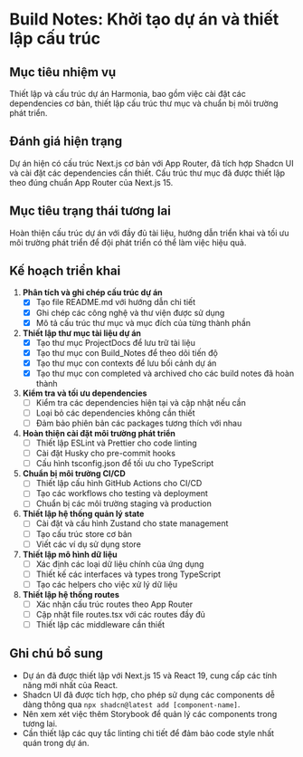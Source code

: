 # Build Notes: Khởi tạo dự án và thiết lập cấu trúc

## Mục tiêu nhiệm vụ
Thiết lập và cấu trúc dự án Harmonia, bao gồm việc cài đặt các dependencies cơ bản, thiết lập cấu trúc thư mục và chuẩn bị môi trường phát triển.

## Đánh giá hiện trạng
Dự án hiện có cấu trúc Next.js cơ bản với App Router, đã tích hợp Shadcn UI và cài đặt các dependencies cần thiết. Cấu trúc thư mục đã được thiết lập theo đúng chuẩn App Router của Next.js 15.

## Mục tiêu trạng thái tương lai
Hoàn thiện cấu trúc dự án với đầy đủ tài liệu, hướng dẫn triển khai và tối ưu môi trường phát triển để đội phát triển có thể làm việc hiệu quả.

## Kế hoạch triển khai
1. **Phân tích và ghi chép cấu trúc dự án**
   - [x] Tạo file README.md với hướng dẫn chi tiết
   - [x] Ghi chép các công nghệ và thư viện được sử dụng
   - [x] Mô tả cấu trúc thư mục và mục đích của từng thành phần

2. **Thiết lập thư mục tài liệu dự án**
   - [x] Tạo thư mục ProjectDocs để lưu trữ tài liệu
   - [x] Tạo thư mục con Build_Notes để theo dõi tiến độ
   - [x] Tạo thư mục con contexts để lưu bối cảnh dự án
   - [x] Tạo thư mục con completed và archived cho các build notes đã hoàn thành

3. **Kiểm tra và tối ưu dependencies**
   - [ ] Kiểm tra các dependencies hiện tại và cập nhật nếu cần
   - [ ] Loại bỏ các dependencies không cần thiết
   - [ ] Đảm bảo phiên bản các packages tương thích với nhau

4. **Hoàn thiện cài đặt môi trường phát triển**
   - [ ] Thiết lập ESLint và Prettier cho code linting
   - [ ] Cài đặt Husky cho pre-commit hooks
   - [ ] Cấu hình tsconfig.json để tối ưu cho TypeScript

5. **Chuẩn bị môi trường CI/CD**
   - [ ] Thiết lập cấu hình GitHub Actions cho CI/CD
   - [ ] Tạo các workflows cho testing và deployment
   - [ ] Chuẩn bị các môi trường staging và production

6. **Thiết lập hệ thống quản lý state**
   - [ ] Cài đặt và cấu hình Zustand cho state management
   - [ ] Tạo cấu trúc store cơ bản
   - [ ] Viết các ví dụ sử dụng store

7. **Thiết lập mô hình dữ liệu**
   - [ ] Xác định các loại dữ liệu chính của ứng dụng
   - [ ] Thiết kế các interfaces và types trong TypeScript
   - [ ] Tạo các helpers cho việc xử lý dữ liệu

8. **Thiết lập hệ thống routes**
   - [ ] Xác nhận cấu trúc routes theo App Router
   - [ ] Cập nhật file routes.tsx với các routes đầy đủ
   - [ ] Thiết lập các middleware cần thiết

## Ghi chú bổ sung
- Dự án đã được thiết lập với Next.js 15 và React 19, cung cấp các tính năng mới nhất của React.
- Shadcn UI đã được tích hợp, cho phép sử dụng các components dễ dàng thông qua `npx shadcn@latest add [component-name]`.
- Nên xem xét việc thêm Storybook để quản lý các components trong tương lai.
- Cần thiết lập các quy tắc linting chi tiết để đảm bảo code style nhất quán trong dự án. 
